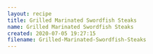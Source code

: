 ```yaml
---
layout: recipe
title: Grilled Marinated Swordfish Steaks
name: Grilled Marinated Swordfish Steaks
created: 2020-07-05 19:27:15
filename: Grilled-Marinated-Swordfish-Steaks
---
```

